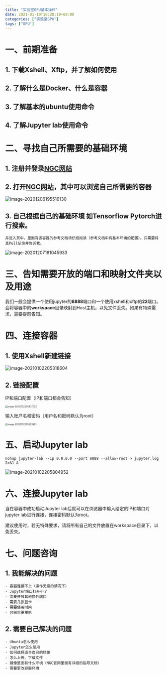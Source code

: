 ```yaml
---
title: "实验室GPU基本操作"
date: 2021-01-10T10:28:19+08:00
categories: ["实验室GPU"]
tags: ["GPU"]
---
```


# 一、前期准备

## 1. 下载Xshell、Xftp，并了解如何使用

## 2. 了解什么是Docker、什么是容器

## 3. 了解基本的ubuntu使用命令

## 4. 了解Jupyter lab使用命令

# 二、寻找自己所需要的基础环境

## 1. 注册并登录[NGC网站](https://ngc.nvidia.com/catalog/containers?orderBy=modifiedDESC&pageNumber=0&query=&quickFilter=containers&filters=)

## 2. 打开[NGC网站](https://ngc.nvidia.com/catalog/containers?orderBy=modifiedDESC&pageNumber=0&query=&quickFilter=containers&filters=)，其中可以浏览自己所需要的容器

![image-20201206195516130](https://raw.githubusercontent.com/wycyz1/blog_image/main/20201206195516.png)

## 3. 自己根据自己的基础环境 如Tensorflow Pytorch进行搜索。

	并进入其中。里面有该容器的参考文档请仔细阅读（参考文档中有基本环境的配置）。只需要将其Pull记住并告诉我。

![image-20201207181045933](https://raw.githubusercontent.com/wycyz1/blog_image/main/20201207181251.png)

# 三、告知需要开放的端口和映射文件夹以及用途

我们一般会提供一个使用jupyter的**8888**端口和一个使用xshell和xftp的**22**端口。会将容器中的**workspace**目录映射到Host主机，以免文件丢失。如果有特殊需求，需要提前告知。

# 四、连接容器

## 1. 使用Xshell新建链接

![image-20210102205318604](https://raw.githubusercontent.com/wycyz1/blog_image/main/20210102205318.png)

## 2. 链接配置

IP和端口配置（IP和端口都会告知）

<img src="https://raw.githubusercontent.com/wycyz1/blog_image/main/20210102205437.png" alt="image-20210102205437002" style="zoom:50%;" />

输入账户名和密码（用户名和密码默认为root）

<img src="https://raw.githubusercontent.com/wycyz1/blog_image/main/20210102205554.png" alt="image-20210102205553973" style="zoom:50%;" />


# 五、启动Jupyter lab

```shell
nohup jupyter-lab --ip 0.0.0.0 --port 8888 --allow-root > jupyter.log 2>&1 &  
```



![image-20210102205804952](https://raw.githubusercontent.com/wycyz1/blog_image/main/20210102210010.png)

# 六、连接Jupyter lab

当在容器中成功启动Jupyter lab后就可以在浏览器中输入给定的IP和端口对jupyter lab进行连接，连接密码默认为root。

建议使用时，若无特殊要求，请将所有自己的文件放置在workspace目录下，以免丢失。

# 七、问题咨询

## 1. 我能解决的问题

	- 容器连接不上（操作无误的情况下）
	- Jupyter端口打开不了
	- 需要开放其他额外端口
	- 需要几张显卡
	- 需要使用时间
	- 容器需要重启

## 2. 需要自己解决的问题

	- Ubuntu怎么使用
	- Jupyter怎么使用
	- 如何选择适合自己的镜像
	- 怎么上传、下载文件
	- 镜像里面有什么环境（NGC官网里面有详细的指导文档）
	- 需要更改容器环境

	
